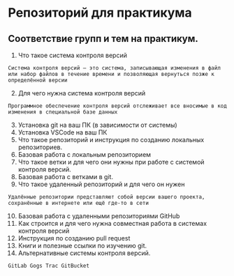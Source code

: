 # Репозиторий для практикума
## Соответствие групп и тем на практикум.

1. Что такое система контроля версий

`Система контроля версий — это система, записывающая изменения в файл или набор файлов в течение времени и позволяющая вернуться позже к определённой версии`

2. Для чего нужна система контроля версий

`Программное обеспечение контроля версий отслеживает все вносимые в код изменения в специальной базе данных`

3. Установка git на ваш ПК (в зависимости от системы)
4. Установка VSCode на ваш ПК
5. Что такое репозиторий и инструкция по созданию локальных репозиториев.
6. Базовая работа с локальным репозиторием
7. Что такое ветки и для чего они нужны при работе с системой контроля версий.
8. Базовая работа с ветками в git.
9. Что такое удаленный репозиторий и для чего он нужен

`Удалённые репозитории представляют собой версии вашего проекта, сохранённые в интернете или ещё где-то в сети`

10. Базовая работа с удаленными репозиториями GitHub
11. Как строится и для чего нужна совместная работа в системах контроля версий
12. Инструкция по созданию pull request
13. Книги и полезные ссылки по изучению git.
14. Альтернативные системы контроля версий.

`GitLab Gogs Trac GitBucket`
